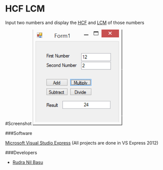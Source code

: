 # HCF LCM
Input two numbers and display the [HCF](https://en.wikipedia.org/wiki/Greatest_common_divisor) and [LCM](https://en.wikipedia.org/wiki/Least_common_multiple) of those numbers

#Screenshot
![alt tag](https://github.com/RudraNilBasu/Visual-Basic-Lab/blob/master/1.%20Basic%20Calculator/Screnshots/screen_2.png)


###Software

[Microsoft Visual Studio Express](https://www.microsoft.com/en-in/download/details.aspx?id=34673) (All projects are done in VS Express 2012)

###Developers
* [Rudra Nil Basu](https://github.com/RudraNilBasu/)

